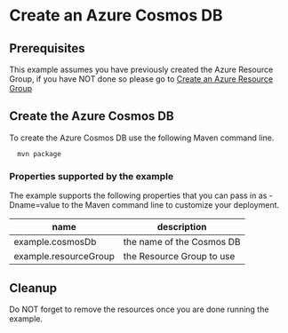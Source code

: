 
# Create an Azure Cosmos DB

## Prerequisites

This example assumes you have previously created the Azure Resource Group, if you
have NOT done so please go to [Create an Azure Resource Group](../resourcegroup-create/README.md)

## Create the Azure Cosmos DB

To create the Azure Cosmos DB use the following Maven command line.

````shell
  mvn package
````

### Properties supported by the example

The example supports the following properties that you can pass in as -Dname=value to the Maven command line to customize your deployment.

| name                   | description                     |
|------------------------|---------------------------------|
| example.cosmosDb       | the name of the Cosmos DB       |
| example.resourceGroup  | the Resource Group to use       |

## Cleanup

Do NOT forget to remove the resources once you are done running the example.
